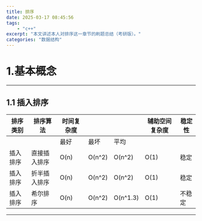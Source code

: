 ```yaml
---
title: 排序
date: 2025-03-17 08:45:56
tags:
    - "c++"
excerpt: "本文讲述本人对排序这一章节的刷题总结（考研版）。"
categories: "数据结构"
---
```


# 1.基本概念

---

## 1.1 插入排序

| 排序类别 | 排序算法     | 时间复杂度 |        |          | 辅助空间复杂度 | 稳定性 |
| -------- | ------------ | ---------- | ------ | -------- | -------------- | ------ |
|          |              | 最好       | 最坏   | 平均     |                |        |
| 插入排序 | 直接插入排序 | O(n)       | O(n^2) | O(n^2)   | O(1)           | 稳定   |
| 插入排序 | 折半插入排序 | O(n)       | O(n^2) | O(n^2)   | O(1)           | 稳定   |
| 插入排序 | 希尔排序     | O(n)       | O(n^2) | O(n^1.3) | O(1)           | 不稳定 |

---

